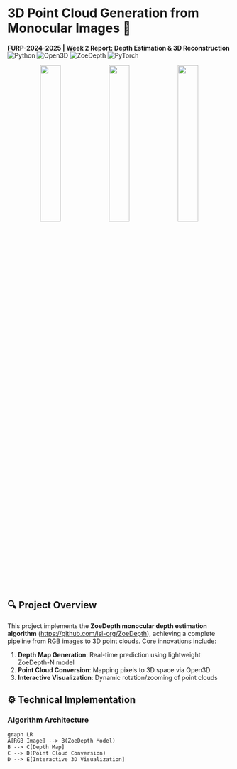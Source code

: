 # 3D Point Cloud Generation from Monocular Images 🚀  

**FURP-2024-2025 | Week 2 Report: Depth Estimation & 3D Reconstruction**  
![Python](https://img.shields.io/badge/Python-3.8%2B-blue)
![Open3D](https://img.shields.io/badge/Open3D-0.17.0-green)
![ZoeDepth](https://img.shields.io/badge/ZoeDepth-v1.0.0-orange)
![PyTorch](https://img.shields.io/badge/PyTorch-2.1.1-red)

<div align="center">
  <img src="https://github.com/user-attachments/assets/cf192af0-bc61-4097-8753-04fc9dbcdcbb" width="30%">
  <img src="https://github.com/user-attachments/assets/97c3cfdc-9ef2-41a8-85be-0f4641f0c79a" width="30%">
  <img src="https://github.com/user-attachments/assets/f718c348-34ab-4a92-8199-78112bbf15c2" width="30%">
</div>

## 🔍 Project Overview  
This project implements the **ZoeDepth monocular depth estimation algorithm** (https://github.com/isl-org/ZoeDepth), achieving a complete pipeline from RGB images to 3D point clouds. Core innovations include:  
1. **Depth Map Generation**: Real-time prediction using lightweight ZoeDepth-N model  
2. **Point Cloud Conversion**: Mapping pixels to 3D space via Open3D  
3. **Interactive Visualization**: Dynamic rotation/zooming of point clouds  

## ⚙️ Technical Implementation
### Algorithm Architecture
```mermaid
graph LR
A[RGB Image] --> B(ZoeDepth Model)
B --> C[Depth Map]
C --> D(Point Cloud Conversion)
D --> E[Interactive 3D Visualization]
